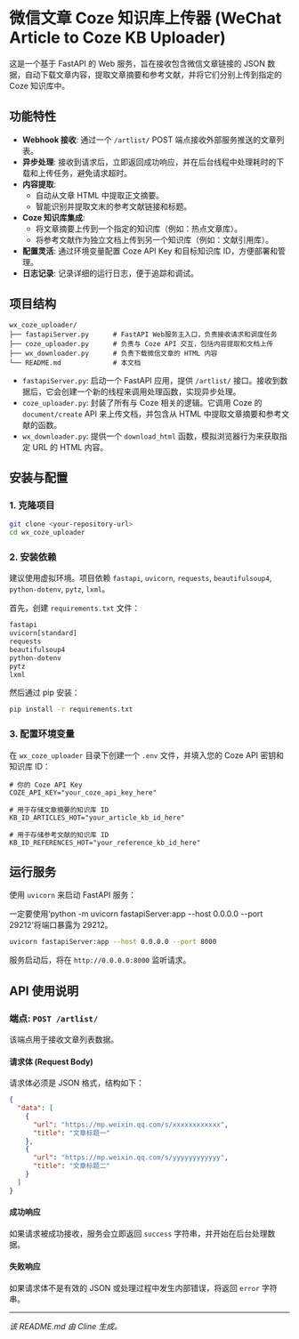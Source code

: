 # 微信文章 Coze 知识库上传器 (WeChat Article to Coze KB Uploader)

这是一个基于 FastAPI 的 Web 服务，旨在接收包含微信文章链接的 JSON 数据，自动下载文章内容，提取文章摘要和参考文献，并将它们分别上传到指定的 Coze 知识库中。

## 功能特性

- **Webhook 接收**: 通过一个 `/artlist/` POST 端点接收外部服务推送的文章列表。
- **异步处理**: 接收到请求后，立即返回成功响应，并在后台线程中处理耗时的下载和上传任务，避免请求超时。
- **内容提取**:
    - 自动从文章 HTML 中提取正文摘要。
    - 智能识别并提取文末的参考文献链接和标题。
- **Coze 知识库集成**:
    - 将文章摘要上传到一个指定的知识库（例如：热点文章库）。
    - 将参考文献作为独立文档上传到另一个知识库（例如：文献引用库）。
- **配置灵活**: 通过环境变量配置 Coze API Key 和目标知识库 ID，方便部署和管理。
- **日志记录**: 记录详细的运行日志，便于追踪和调试。

## 项目结构

```
wx_coze_uploader/
├── fastapiServer.py      # FastAPI Web服务主入口，负责接收请求和调度任务
├── coze_uploader.py      # 负责与 Coze API 交互，包括内容提取和文档上传
├── wx_downloader.py      # 负责下载微信文章的 HTML 内容
└── README.md             # 本文档
```

- `fastapiServer.py`: 启动一个 FastAPI 应用，提供 `/artlist/` 接口。接收到数据后，它会创建一个新的线程来调用处理函数，实现异步处理。
- `coze_uploader.py`: 封装了所有与 Coze 相关的逻辑。它调用 Coze 的 `document/create` API 来上传文档，并包含从 HTML 中提取文章摘要和参考文献的函数。
- `wx_downloader.py`: 提供一个 `download_html` 函数，模拟浏览器行为来获取指定 URL 的 HTML 内容。

## 安装与配置

### 1. 克隆项目

```bash
git clone <your-repository-url>
cd wx_coze_uploader
```

### 2. 安装依赖

建议使用虚拟环境。项目依赖 `fastapi`, `uvicorn`, `requests`, `beautifulsoup4`, `python-dotenv`, `pytz`, `lxml`。

首先，创建 `requirements.txt` 文件：
```txt
fastapi
uvicorn[standard]
requests
beautifulsoup4
python-dotenv
pytz
lxml
```

然后通过 pip 安装：
```bash
pip install -r requirements.txt
```

### 3. 配置环境变量

在 `wx_coze_uploader` 目录下创建一个 `.env` 文件，并填入您的 Coze API 密钥和知识库 ID：

```env
# 你的 Coze API Key
COZE_API_KEY="your_coze_api_key_here"

# 用于存储文章摘要的知识库 ID
KB_ID_ARTICLES_HOT="your_article_kb_id_here"

# 用于存储参考文献的知识库 ID
KB_ID_REFERENCES_HOT="your_reference_kb_id_here"
```

## 运行服务

使用 `uvicorn` 来启动 FastAPI 服务：

一定要使用‘python -m uvicorn fastapiServer:app --host 0.0.0.0 --port 29212’将端口暴露为 29212。

```bash
uvicorn fastapiServer:app --host 0.0.0.0 --port 8000
```

服务启动后，将在 `http://0.0.0.0:8000` 监听请求。

## API 使用说明

### 端点: `POST /artlist/`

该端点用于接收文章列表数据。

#### 请求体 (Request Body)

请求体必须是 JSON 格式，结构如下：

```json
{
  "data": [
    {
      "url": "https://mp.weixin.qq.com/s/xxxxxxxxxxxx",
      "title": "文章标题一"
    },
    {
      "url": "https://mp.weixin.qq.com/s/yyyyyyyyyyyy",
      "title": "文章标题二"
    }
  ]
}
```

#### 成功响应

如果请求被成功接收，服务会立即返回 `success` 字符串，并开始在后台处理数据。

#### 失败响应

如果请求体不是有效的 JSON 或处理过程中发生内部错误，将返回 `error` 字符串。

---

*该 README.md 由 Cline 生成。*
